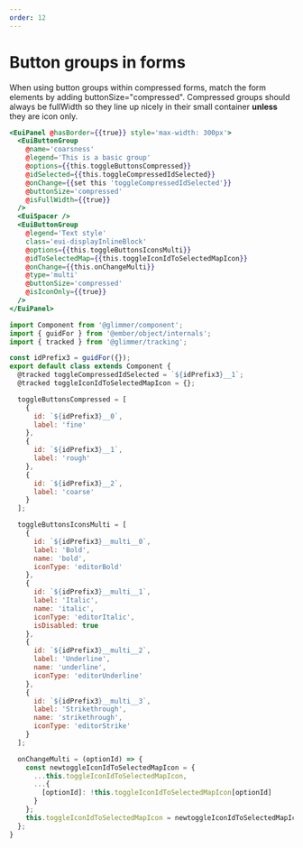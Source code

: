 ```yaml
---
order: 12
---
```


# Button groups in forms

<EuiText>
<p>When using button groups within compressed forms, match the form elements by adding <EuiCode>buttonSize="compressed"</EuiCode>. Compressed groups should always be <EuiCode>fullWidth</EuiCode> so they line up nicely in their small container <strong>unless</strong> they are icon only.
</p>

</EuiText>

```hbs template
<EuiPanel @hasBorder={{true}} style='max-width: 300px'>
  <EuiButtonGroup
    @name='coarsness'
    @legend='This is a basic group'
    @options={{this.toggleButtonsCompressed}}
    @idSelected={{this.toggleCompressedIdSelected}}
    @onChange={{set this 'toggleCompressedIdSelected'}}
    @buttonSize='compressed'
    @isFullWidth={{true}}
  />
  <EuiSpacer />
  <EuiButtonGroup
    @legend='Text style'
    class='eui-displayInlineBlock'
    @options={{this.toggleButtonsIconsMulti}}
    @idToSelectedMap={{this.toggleIconIdToSelectedMapIcon}}
    @onChange={{this.onChangeMulti}}
    @type='multi'
    @buttonSize='compressed'
    @isIconOnly={{true}}
  />
</EuiPanel>
```

```js component
import Component from '@glimmer/component';
import { guidFor } from '@ember/object/internals';
import { tracked } from '@glimmer/tracking';

const idPrefix3 = guidFor({});
export default class extends Component {
  @tracked toggleCompressedIdSelected = `${idPrefix3}__1`;
  @tracked toggleIconIdToSelectedMapIcon = {};

  toggleButtonsCompressed = [
    {
      id: `${idPrefix3}__0`,
      label: 'fine'
    },
    {
      id: `${idPrefix3}__1`,
      label: 'rough'
    },
    {
      id: `${idPrefix3}__2`,
      label: 'coarse'
    }
  ];

  toggleButtonsIconsMulti = [
    {
      id: `${idPrefix3}__multi__0`,
      label: 'Bold',
      name: 'bold',
      iconType: 'editorBold'
    },
    {
      id: `${idPrefix3}__multi__1`,
      label: 'Italic',
      name: 'italic',
      iconType: 'editorItalic',
      isDisabled: true
    },
    {
      id: `${idPrefix3}__multi__2`,
      label: 'Underline',
      name: 'underline',
      iconType: 'editorUnderline'
    },
    {
      id: `${idPrefix3}__multi__3`,
      label: 'Strikethrough',
      name: 'strikethrough',
      iconType: 'editorStrike'
    }
  ];

  onChangeMulti = (optionId) => {
    const newtoggleIconIdToSelectedMapIcon = {
      ...this.toggleIconIdToSelectedMapIcon,
      ...{
        [optionId]: !this.toggleIconIdToSelectedMapIcon[optionId]
      }
    };
    this.toggleIconIdToSelectedMapIcon = newtoggleIconIdToSelectedMapIcon;
  };
}
```
